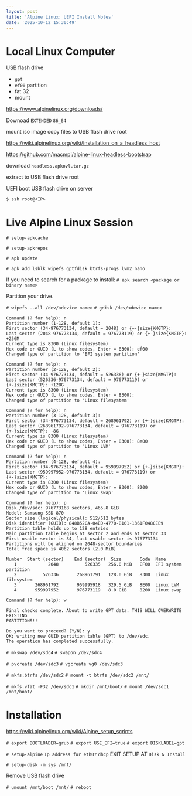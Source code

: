 ```yaml
---
layout: post
title: 'Alpine Linux: UEFI Install Notes'
date: '2025-10-12 15:30:49'
---
```



# Local Linux Computer

USB flash drive
  - `gpt`
  - `ef00` partition
  - fat 32
  - mount


https://www.alpinelinux.org/downloads/

Downoad `EXTENDED` `86_64`

mount iso image
copy files to USB flash drive root


https://wiki.alpinelinux.org/wiki/Installation_on_a_headless_host

https://github.com/macmpi/alpine-linux-headless-bootstrap

download `headless.apkovl.tar.gz`

extract to USB flash drive root


UEFI boot USB flash drive on server

`$ ssh root@<IP>`


# Live Alpine Linux Session

`# setup-apkcache`

`# setup-apkrepos`

`# apk update`

`# apk add lsblk wipefs gptfdisk btrfs-progs lvm2 nano`

If you need to search for a package to install:
`# apk search <package or binary name>`

Partition your drive.

`# wipefs --all /dev/<device name>`
`# gdisk /dev/<device name>`

```
Command (? for help): n
Partition number (1-128, default 1):
First sector (34-976773134, default = 2048) or {+-}size{KMGTP}:
Last sector (2048-976773134, default = 976773119) or {+-}size{KMGTP}: +256M
Current type is 8300 (Linux filesystem)
Hex code or GUID (L to show codes, Enter = 8300): ef00
Changed type of partition to 'EFI system partition'

Command (? for help): n
Partition number (2-128, default 2):
First sector (34-976773134, default = 526336) or {+-}size{KMGTP}:
Last sector (526336-976773134, default = 976773119) or {+-}size{KMGTP}: +128G
Current type is 8300 (Linux filesystem)
Hex code or GUID (L to show codes, Enter = 8300):
Changed type of partition to 'Linux filesystem'

Command (? for help): n
Partition number (3-128, default 3):
First sector (34-976773134, default = 268961792) or {+-}size{KMGTP}:
Last sector (268961792-976773134, default = 976773119) or {+-}size{KMGTP}: -8G
Current type is 8300 (Linux filesystem)
Hex code or GUID (L to show codes, Enter = 8300): 8e00
Changed type of partition to 'Linux LVM'

Command (? for help): n
Partition number (4-128, default 4):
First sector (34-976773134, default = 959997952) or {+-}size{KMGTP}:
Last sector (959997952-976773134, default = 976773119) or {+-}size{KMGTP}:
Current type is 8300 (Linux filesystem)
Hex code or GUID (L to show codes, Enter = 8300): 8200
Changed type of partition to 'Linux swap'

Command (? for help): p
Disk /dev/sdc: 976773168 sectors, 465.8 GiB
Model: Samsung SSD 870
Sector size (logical/physical): 512/512 bytes
Disk identifier (GUID): 848B52CA-04ED-4770-B101-1361F048CEE9
Partition table holds up to 128 entries
Main partition table begins at sector 2 and ends at sector 33
First usable sector is 34, last usable sector is 976773134
Partitions will be aligned on 2048-sector boundaries
Total free space is 4062 sectors (2.0 MiB)

Number  Start (sector)    End (sector)  Size       Code  Name
   1            2048          526335   256.0 MiB   EF00  EFI system partition
   2          526336       268961791   128.0 GiB   8300  Linux filesystem
   3       268961792       959995918   329.5 GiB   8E00  Linux LVM
   4       959997952       976773119   8.0 GiB     8200  Linux swap

Command (? for help): w

Final checks complete. About to write GPT data. THIS WILL OVERWRITE EXISTING
PARTITIONS!!

Do you want to proceed? (Y/N): y
OK; writing new GUID partition table (GPT) to /dev/sdc.
The operation has completed successfully.
```

`# mkswap /dev/sdc4`
`# swapon /dev/sdc4`

`# pvcreate /dev/sdc3`
`# vgcreate vg0 /dev/sdc3`

`# mkfs.btrfs /dev/sdc2`
`# mount -t btrfs /dev/sdc2 /mnt/`

`# mkfs.vfat -F32 /dev/sdc1`
`# mkdir /mnt/boot/`
`# mount /dev/sdc1 /mnt/boot/`


# Installation

https://wiki.alpinelinux.org/wiki/Alpine_setup_scripts

`# export BOOTLOADER=grub`
`# export USE_EFI=true`
`# export DISKLABEL=gpt`

`# setup-alpine`
`Ip address for eth0?` `dhcp`
EXIT SETUP AT `Disk & Install`

`# setup-disk -m sys /mnt/`

Remove USB flash drive

`# umount /mnt/boot /mnt/`
`# reboot`
